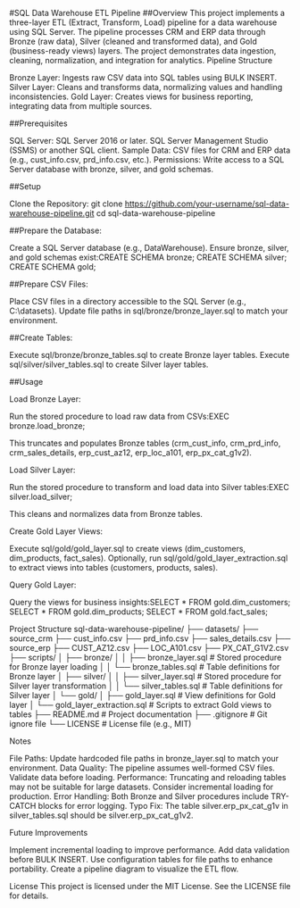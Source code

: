 #SQL Data Warehouse ETL Pipeline
##Overview
This project implements a three-layer ETL (Extract, Transform, Load) pipeline for a data warehouse using SQL Server. The pipeline processes CRM and ERP data through Bronze (raw data), Silver (cleaned and transformed data), and Gold (business-ready views) layers. The project demonstrates data ingestion, cleaning, normalization, and integration for analytics.
Pipeline Structure

Bronze Layer: Ingests raw CSV data into SQL tables using BULK INSERT.
Silver Layer: Cleans and transforms data, normalizing values and handling inconsistencies.
Gold Layer: Creates views for business reporting, integrating data from multiple sources.

##Prerequisites

SQL Server: SQL Server 2016 or later.
SQL Server Management Studio (SSMS) or another SQL client.
Sample Data: CSV files for CRM and ERP data (e.g., cust_info.csv, prd_info.csv, etc.).
Permissions: Write access to a SQL Server database with bronze, silver, and gold schemas.

##Setup

Clone the Repository:
git clone https://github.com/your-username/sql-data-warehouse-pipeline.git
cd sql-data-warehouse-pipeline


##Prepare the Database:

Create a SQL Server database (e.g., DataWarehouse).
Ensure bronze, silver, and gold schemas exist:CREATE SCHEMA bronze;
CREATE SCHEMA silver;
CREATE SCHEMA gold;




##Prepare CSV Files:

Place CSV files in a directory accessible to the SQL Server (e.g., C:\datasets\).
Update file paths in sql/bronze/bronze_layer.sql to match your environment.


##Create Tables:

Execute sql/bronze/bronze_tables.sql to create Bronze layer tables.
Execute sql/silver/silver_tables.sql to create Silver layer tables.



##Usage

Load Bronze Layer:

Run the stored procedure to load raw data from CSVs:EXEC bronze.load_bronze;


This truncates and populates Bronze tables (crm_cust_info, crm_prd_info, crm_sales_details, erp_cust_az12, erp_loc_a101, erp_px_cat_g1v2).


Load Silver Layer:

Run the stored procedure to transform and load data into Silver tables:EXEC silver.load_silver;


This cleans and normalizes data from Bronze tables.


Create Gold Layer Views:

Execute sql/gold/gold_layer.sql to create views (dim_customers, dim_products, fact_sales).
Optionally, run sql/gold/gold_layer_extraction.sql to extract views into tables (customers, products, sales).


Query Gold Layer:

Query the views for business insights:SELECT * FROM gold.dim_customers;
SELECT * FROM gold.dim_products;
SELECT * FROM gold.fact_sales;





Project Structure
sql-data-warehouse-pipeline/
├── datasets/
    ├── source_crm
          ├── cust_info.csv
          ├── prd_info.csv
          ├── sales_details.csv
    ├── source_erp
          ├── CUST_AZ12.csv
          ├── LOC_A101.csv
          ├── PX_CAT_G1V2.csv
├── scripts/
│   ├── bronze/
│   │   ├── bronze_layer.sql  # Stored procedure for Bronze layer loading
│   │   └── bronze_tables.sql # Table definitions for Bronze layer
│   ├── silver/
│   │   ├── silver_layer.sql  # Stored procedure for Silver layer transformation
│   │   └── silver_tables.sql # Table definitions for Silver layer
│   └── gold/
│       ├── gold_layer.sql    # View definitions for Gold layer
│       └── gold_layer_extraction.sql # Scripts to extract Gold views to tables
├── README.md                 # Project documentation
├── .gitignore                # Git ignore file
└── LICENSE                   # License file (e.g., MIT)

Notes

File Paths: Update hardcoded file paths in bronze_layer.sql to match your environment.
Data Quality: The pipeline assumes well-formed CSV files. Validate data before loading.
Performance: Truncating and reloading tables may not be suitable for large datasets. Consider incremental loading for production.
Error Handling: Both Bronze and Silver procedures include TRY-CATCH blocks for error logging.
Typo Fix: The table silver.erp_px_cat_g1v in silver_tables.sql should be silver.erp_px_cat_g1v2.

Future Improvements

Implement incremental loading to improve performance.
Add data validation before BULK INSERT.
Use configuration tables for file paths to enhance portability.
Create a pipeline diagram to visualize the ETL flow.

License
This project is licensed under the MIT License. See the LICENSE file for details.
